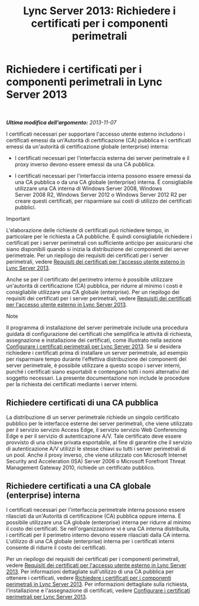 ﻿---
title: 'Lync Server 2013: Richiedere i certificati per i componenti perimetrali'
TOCTitle: Richiedere i certificati per i componenti perimetrali
ms:assetid: 8c72b877-febc-428f-89dc-389e7a7ac849
ms:mtpsurl: https://technet.microsoft.com/it-it/library/Gg398708(v=OCS.15)
ms:contentKeyID: 49301267
ms.date: 08/24/2015
mtps_version: v=OCS.15
ms.translationtype: HT
---

# Richiedere i certificati per i componenti perimetrali in Lync Server 2013

 

_**Ultima modifica dell'argomento:** 2013-11-07_

I certificati necessari per supportare l'accesso utente esterno includono i certificati emessi da un'Autorità di certificazione (CA) pubblica e i certificati emessi da un'autorità di certificazione globale (enterprise) interna:

  - I certificati necessari per l'interfaccia esterna dei server perimetrale e il proxy inverso devono essere emessi da una CA pubblica.

  - I certificati necessari per l'interfaccia interna possono essere emessi da una CA pubblica o da una CA globale (enterprise) interna. È consigliabile utilizzare una CA interna di Windows Server 2008, Windows Server 2008 R2, Windows Server 2012 o Windows Server 2012 R2 per creare questi certificati, per risparmiare sui costi di utilizzo dei certificati pubblici.

> [!IMPORTANT]  
> L'elaborazione delle richieste di certificati può richiedere tempo, in particolare per le richiesta a CA pubbliche. È quindi consigliabile richiedere i certificati per i server perimetrali con sufficiente anticipo per assicurarsi che siano disponibili quando si inizia la distribuzione dei componenti dei server perimetrale. Per un riepilogo dei requisiti dei certificati per i server perimetrali, vedere <a href="lync-server-2013-certificate-requirements-for-external-user-access.md">Requisiti dei certificati per l'accesso utente esterno in Lync Server 2013</a>.

Anche se per il certificato del perimetro interno è possibile utilizzare un'autorità di certificazione (CA) pubblica, per ridurre al minimo i costi è consigliabile utilizzare una CA globale (enterprise). Per un riepilogo dei requisiti dei certificati per i server perimetrali, vedere [Requisiti dei certificati per l'accesso utente esterno in Lync Server 2013](lync-server-2013-certificate-requirements-for-external-user-access.md).


> [!NOTE]
> Il programma di installazione del server perimetrale include una procedura guidata di configurazione dei certificati che semplifica le attività di richiesta, assegnazione e installazione dei certificati, come illustrato nella sezione <A href="lync-server-2013-set-up-edge-certificates.md">Configurare i certificati perimetrali per Lync Server 2013</A>. Se si desidera richiedere i certificati prima di installare un server perimetrale, ad esempio per risparmiare tempo durante l'effettiva distribuzione dei componenti del server perimetrale, è possibile utilizzare a questo scopo i server interni, purché i certificati siano esportabili e contengano tutti i nomi alternativi del soggetto necessari. La presente documentazione non include le procedure per la richiesta dei certificati mediante i server interni.



## Richiedere certificati di una CA pubblica

La distribuzione di un server perimetrale richiede un singolo certificato pubblico per le interfacce esterne dei server perimetrali, che viene utilizzato per il servizio servizio Access Edge, il servizio servizio Web Conferencing Edge e per il servizio di autenticazione A/V. Tale certificato deve essere provvisto di una chiave privata esportabile, al fine di garantire che il servizio di autenticazione A/V utilizzi le stesse chiavi su tutti i server perimetrali di un pool. Anche il proxy inverso, che viene utilizzato con Microsoft Internet Security and Acceleration (ISA) Server 2006 o Microsoft Forefront Threat Management Gateway 2010, richiede un certificato pubblico.

## Richiedere certificati a una CA globale (enterprise) interna

I certificati necessari per l'interfaccia perimetrale interna possono essere rilasciati da un'Autorità di certificazione (CA) pubblica oppure interna. È possibile utilizzare una CA globale (enterprise) interna per ridurre al minimo il costo dei certificati. Se nell'organizzazione vi è una CA interna distribuita, i certificati per il perimetro interno devono essere rilasciati dalla CA interna. L'utilizzo di una CA globale (enterprise) interna per i certificati interni consente di ridurre il costo dei certificati.

Per un riepilogo dei requisiti dei certificati per i componenti perimetrali, vedere [Requisiti dei certificati per l'accesso utente esterno in Lync Server 2013](lync-server-2013-certificate-requirements-for-external-user-access.md). Per informazioni dettagliate sull'utilizzo di una CA pubblica per ottenere i certificati, vedere [Richiedere i certificati per i componenti perimetrali in Lync Server 2013](lync-server-2013-request-certificates-for-edge-components.md). Per informazioni dettagliate sulla richiesta, l'installazione e l'assegnazione di certificati, vedere [Configurare i certificati perimetrali per Lync Server 2013](lync-server-2013-set-up-edge-certificates.md).

